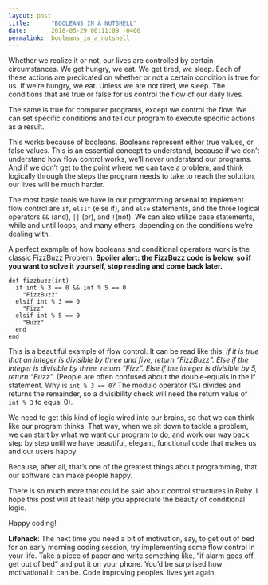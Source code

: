 ```yaml
---
layout: post
title:      "BOOLEANS IN A NUTSHELL"
date:       2018-05-29 00:11:09 -0400
permalink:  booleans_in_a_nutshell
---
```



Whether we realize it or not, our lives are controlled by certain circumstances. We get hungry, we eat. We get tired, we sleep. Each of these actions are predicated on whether or not a certain condition is true for us. If we’re hungry, we eat. Unless we are not tired, we sleep. The conditions that are true or false for us control the flow of our daily lives.
	
The same is true for computer programs, except we control the flow. We can set specific conditions and tell our program to execute specific actions as a result. 
	
This works because of booleans. Booleans represent either true values, or false values. This is an essential concept to understand, because if we don’t understand how flow control works, we’ll never understand our programs. And if we don’t get to the point where we can take a problem, and think logically through the steps the program needs to take to reach the solution, our lives will be much harder.

The most basic tools we have in our programming arsenal to implement flow control are ```if```, ```elsif``` (else if), and ```else``` statements, and the three logical operators ```&&``` (and), ```||``` (or), and ```!```(not). We can also utilize case statements, while and until loops, and many others, depending on the conditions we’re dealing with.
	
A perfect example of how booleans and conditional operators work is the classic FizzBuzz Problem. **Spoiler alert: the FizzBuzz code is below, so if you want to solve it yourself, stop reading and come back later.**

```
def fizzbuzz(int)
  if int % 3 == 0 && int % 5 == 0
    "FizzBuzz"
  elsif int % 3 == 0
    "Fizz"
  elsif int % 5 == 0
    "Buzz"
  end
end
```

	
This is a beautiful example of flow control. It can be read like this: *if it is true that an integer is divisible by three and five, return “FizzBuzz”. Else if the integer is divisible by three, return “Fizz”. Else if the integer is divisible by 5, return “Buzz”.* (People are often confused about the double-equals in the if statement. Why is ```int % 3 == 0```? The modulo operator (%) divides and returns the remainder, so a divisibility check will need the return value of  ```int % 3``` to equal 0).
	
We need to get this kind of logic wired into our brains, so that we can think like our program thinks. That way, when we sit down to tackle a problem, we can start by what we want our program to do, and work our way back step by step until we have beautiful, elegant, functional code that makes us and our users happy.
	
Because, after all, that’s one of the greatest things about programming, that our software can make people happy.

There is so much more that could be said about control structures in Ruby. I hope this post will at least help you appreciate the beauty of conditional logic.

Happy coding!

	
**Lifehack**: The next time you need a bit of motivation, say, to get out of bed for an early morning coding session, try implementing some flow control in your life. Take a piece of paper and write something like, “if alarm goes off, get out of bed” and put it on your phone. You’d be surprised how motivational it can be. Code improving peoples' lives yet again.
